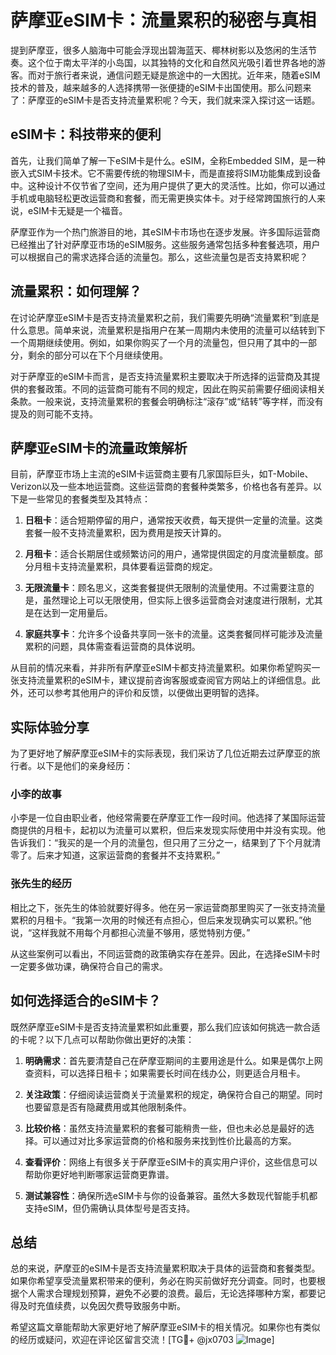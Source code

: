 # 萨摩亚eSIM卡：流量累积的秘密与真相

提到萨摩亚，很多人脑海中可能会浮现出碧海蓝天、椰林树影以及悠闲的生活节奏。这个位于南太平洋的小岛国，以其独特的文化和自然风光吸引着世界各地的游客。而对于旅行者来说，通信问题无疑是旅途中的一大困扰。近年来，随着eSIM技术的普及，越来越多的人选择携带一张便捷的eSIM卡出国使用。那么问题来了：萨摩亚的eSIM卡是否支持流量累积呢？今天，我们就来深入探讨这一话题。

## eSIM卡：科技带来的便利

首先，让我们简单了解一下eSIM卡是什么。eSIM，全称Embedded SIM，是一种嵌入式SIM卡技术。它不需要传统的物理SIM卡，而是直接将SIM功能集成到设备中。这种设计不仅节省了空间，还为用户提供了更大的灵活性。比如，你可以通过手机或电脑轻松更改运营商和套餐，而无需更换实体卡。对于经常跨国旅行的人来说，eSIM卡无疑是一个福音。

萨摩亚作为一个热门旅游目的地，其eSIM卡市场也在逐步发展。许多国际运营商已经推出了针对萨摩亚市场的eSIM服务。这些服务通常包括多种套餐选项，用户可以根据自己的需求选择合适的流量包。那么，这些流量包是否支持累积呢？

## 流量累积：如何理解？

在讨论萨摩亚eSIM卡是否支持流量累积之前，我们需要先明确“流量累积”到底是什么意思。简单来说，流量累积是指用户在某一周期内未使用的流量可以结转到下一个周期继续使用。例如，如果你购买了一个月的流量包，但只用了其中的一部分，剩余的部分可以在下个月继续使用。

对于萨摩亚的eSIM卡而言，是否支持流量累积主要取决于所选择的运营商及其提供的套餐政策。不同的运营商可能有不同的规定，因此在购买前需要仔细阅读相关条款。一般来说，支持流量累积的套餐会明确标注“滚存”或“结转”等字样，而没有提及的则可能不支持。

## 萨摩亚eSIM卡的流量政策解析

目前，萨摩亚市场上主流的eSIM卡运营商主要有几家国际巨头，如T-Mobile、Verizon以及一些本地运营商。这些运营商的套餐种类繁多，价格也各有差异。以下是一些常见的套餐类型及其特点：

1. **日租卡**：适合短期停留的用户，通常按天收费，每天提供一定量的流量。这类套餐一般不支持流量累积，因为费用是按天计算的。
   
2. **月租卡**：适合长期居住或频繁访问的用户，通常提供固定的月度流量额度。部分月租卡支持流量累积，具体要看运营商的规定。

3. **无限流量卡**：顾名思义，这类套餐提供无限制的流量使用。不过需要注意的是，虽然理论上可以无限使用，但实际上很多运营商会对速度进行限制，尤其是在达到一定用量后。

4. **家庭共享卡**：允许多个设备共享同一张卡的流量。这类套餐同样可能涉及流量累积的问题，具体需查看运营商的具体说明。

从目前的情况来看，并非所有萨摩亚eSIM卡都支持流量累积。如果你希望购买一张支持流量累积的eSIM卡，建议提前咨询客服或查阅官方网站上的详细信息。此外，还可以参考其他用户的评价和反馈，以便做出更明智的选择。

## 实际体验分享

为了更好地了解萨摩亚eSIM卡的实际表现，我们采访了几位近期去过萨摩亚的旅行者。以下是他们的亲身经历：

### 小李的故事
小李是一位自由职业者，他经常需要在萨摩亚工作一段时间。他选择了某国际运营商提供的月租卡，起初以为流量可以累积，但后来发现实际使用中并没有实现。他告诉我们：“我买的是一个月的流量包，但只用了三分之一，结果到了下个月就清零了。后来才知道，这家运营商的套餐并不支持累积。”

### 张先生的经历
相比之下，张先生的体验就要好得多。他在另一家运营商那里购买了一张支持流量累积的月租卡。“我第一次用的时候还有点担心，但后来发现确实可以累积。”他说，“这样我就不用每个月都担心流量不够用，感觉特别方便。”

从这些案例可以看出，不同运营商的政策确实存在差异。因此，在选择eSIM卡时一定要多做功课，确保符合自己的需求。

## 如何选择适合的eSIM卡？

既然萨摩亚eSIM卡是否支持流量累积如此重要，那么我们应该如何挑选一款合适的卡呢？以下几点可以帮助你做出更好的决策：

1. **明确需求**：首先要清楚自己在萨摩亚期间的主要用途是什么。如果是偶尔上网查资料，可以选择日租卡；如果需要长时间在线办公，则更适合月租卡。

2. **关注政策**：仔细阅读运营商关于流量累积的规定，确保符合自己的期望。同时也要留意是否有隐藏费用或其他限制条件。

3. **比较价格**：虽然支持流量累积的套餐可能稍贵一些，但也未必总是最好的选择。可以通过对比多家运营商的价格和服务来找到性价比最高的方案。

4. **查看评价**：网络上有很多关于萨摩亚eSIM卡的真实用户评价，这些信息可以帮助你更好地判断哪家运营商更靠谱。

5. **测试兼容性**：确保所选eSIM卡与你的设备兼容。虽然大多数现代智能手机都支持eSIM，但仍需确认具体型号是否支持。

## 总结

总的来说，萨摩亚的eSIM卡是否支持流量累积取决于具体的运营商和套餐类型。如果你希望享受流量累积带来的便利，务必在购买前做好充分调查。同时，也要根据个人需求合理规划预算，避免不必要的浪费。最后，无论选择哪种方案，都要记得及时充值续费，以免因欠费导致服务中断。

希望这篇文章能帮助大家更好地了解萨摩亚eSIM卡的相关情况。如果你也有类似的经历或疑问，欢迎在评论区留言交流！[TG💪+ @jx0703 ![Image](https://github.com/user-attachments/assets/dbca1d08-cadb-493c-b0ec-ad6f7a83f270)]
